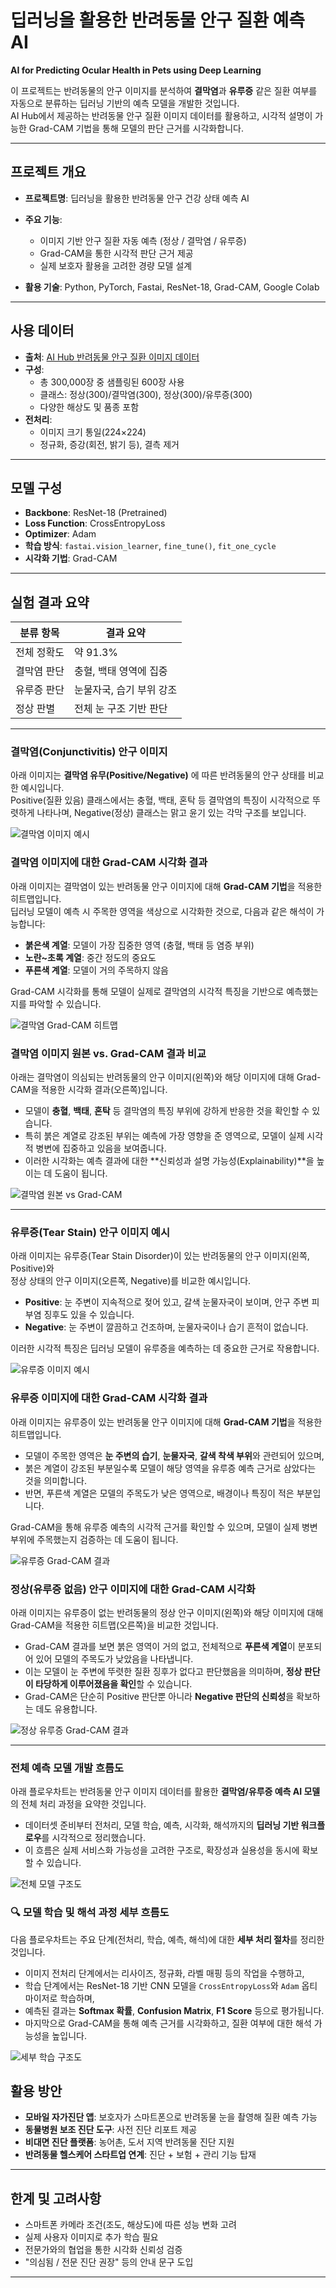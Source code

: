 # 딥러닝을 활용한 반려동물 안구 질환 예측 AI
**AI for Predicting Ocular Health in Pets using Deep Learning**

이 프로젝트는 반려동물의 안구 이미지를 분석하여 **결막염**과 **유루증** 같은 질환 여부를 자동으로 분류하는 딥러닝 기반의 예측 모델을 개발한 것입니다.  
AI Hub에서 제공하는 반려동물 안구 질환 이미지 데이터를 활용하고, 시각적 설명이 가능한 Grad-CAM 기법을 통해 모델의 판단 근거를 시각화합니다.

---

## 프로젝트 개요

- **프로젝트명**: 딥러닝을 활용한 반려동물 안구 건강 상태 예측 AI

- **주요 기능**:
  - 이미지 기반 안구 질환 자동 예측 (정상 / 결막염 / 유루증)
  - Grad-CAM을 통한 시각적 판단 근거 제공
  - 실제 보호자 활용을 고려한 경량 모델 설계
- **활용 기술**: Python, PyTorch, Fastai, ResNet-18, Grad-CAM, Google Colab

---

## 사용 데이터

- **출처**: [AI Hub 반려동물 안구 질환 이미지 데이터](https://www.aihub.or.kr/aihubdata/data/view.do?dataSetSn=562)
- **구성**:
  - 총 300,000장 중 샘플링된 600장 사용
  - 클래스: 정상(300)/결막염(300), 정상(300)/유루증(300)
  - 다양한 해상도 및 품종 포함
- **전처리**:
  - 이미지 크기 통일(224×224)
  - 정규화, 증강(회전, 밝기 등), 결측 제거

---

## 모델 구성

- **Backbone**: ResNet-18 (Pretrained)
- **Loss Function**: CrossEntropyLoss
- **Optimizer**: Adam
- **학습 방식**: `fastai.vision_learner`, `fine_tune()`, `fit_one_cycle`
- **시각화 기법**: Grad-CAM

---

## 실험 결과 요약

| 분류 항목     | 결과 요약 |
|--------------|-----------|
| 전체 정확도   | 약 91.3%  |
| 결막염 판단   | 충혈, 백태 영역에 집중 |
| 유루증 판단   | 눈물자국, 습기 부위 강조 |
| 정상 판별     | 전체 눈 구조 기반 판단 |

---

### 결막염(Conjunctivitis) 안구 이미지

아래 이미지는 **결막염 유무(Positive/Negative)** 에 따른 반려동물의 안구 상태를 비교한 예시입니다.  
Positive(질환 있음) 클래스에서는 충혈, 백태, 혼탁 등 결막염의 특징이 시각적으로 뚜렷하게 나타나며, Negative(정상) 클래스는 맑고 윤기 있는 각막 구조를 보입니다.

![결막염 이미지 예시](https://github.com/eunju429/pet-ocular-disease-ai/blob/main/sample-eyes.png?raw=true)

### 결막염 이미지에 대한 Grad-CAM 시각화 결과

아래 이미지는 결막염이 있는 반려동물 안구 이미지에 대해 **Grad-CAM 기법**을 적용한 히트맵입니다.  
딥러닝 모델이 예측 시 주목한 영역을 색상으로 시각화한 것으로, 다음과 같은 해석이 가능합니다:

- **붉은색 계열**: 모델이 가장 집중한 영역 (충혈, 백태 등 염증 부위)
- **노란~초록 계열**: 중간 정도의 중요도
- **푸른색 계열**: 모델이 거의 주목하지 않음

Grad-CAM 시각화를 통해 모델이 실제로 결막염의 시각적 특징을 기반으로 예측했는지를 파악할 수 있습니다.

![결막염 Grad-CAM 히트맵](https://github.com/eunju429/pet-ocular-disease-ai/blob/main/heatmap.png?raw=true)

### 결막염 이미지 원본 vs. Grad-CAM 결과 비교

아래는 결막염이 의심되는 반려동물의 안구 이미지(왼쪽)와 해당 이미지에 대해 Grad-CAM을 적용한 시각화 결과(오른쪽)입니다.

- 모델이 **충혈**, **백태**, **혼탁** 등 결막염의 특징 부위에 강하게 반응한 것을 확인할 수 있습니다.
- 특히 붉은 계열로 강조된 부위는 예측에 가장 영향을 준 영역으로, 모델이 실제 시각적 병변에 집중하고 있음을 보여줍니다.
- 이러한 시각화는 예측 결과에 대한 **신뢰성과 설명 가능성(Explainability)**을 높이는 데 도움이 됩니다.

![결막염 원본 vs Grad-CAM](https://github.com/eunju429/pet-ocular-disease-ai/blob/main/Grad-CAM1.png?raw=true)


---

### 유루증(Tear Stain) 안구 이미지 예시

아래 이미지는 유루증(Tear Stain Disorder)이 있는 반려동물의 안구 이미지(왼쪽, Positive)와  
정상 상태의 안구 이미지(오른쪽, Negative)를 비교한 예시입니다.

- **Positive**: 눈 주변이 지속적으로 젖어 있고, 갈색 눈물자국이 보이며, 안구 주변 피부염 징후도 있을 수 있습니다.
- **Negative**: 눈 주변이 깔끔하고 건조하며, 눈물자국이나 습기 흔적이 없습니다.

이러한 시각적 특징은 딥러닝 모델이 유루증을 예측하는 데 중요한 근거로 작용합니다.

![유루증 이미지 예시](https://github.com/eunju429/pet-ocular-disease-ai/blob/main/sample-eyes1.png?raw=true)

### 유루증 이미지에 대한 Grad-CAM 시각화 결과

아래 이미지는 유루증이 있는 반려동물 안구 이미지에 대해 **Grad-CAM 기법**을 적용한 히트맵입니다.

- 모델이 주목한 영역은 **눈 주변의 습기**, **눈물자국**, **갈색 착색 부위**와 관련되어 있으며,
- 붉은 계열이 강조된 부분일수록 모델이 해당 영역을 유루증 예측 근거로 삼았다는 것을 의미합니다.
- 반면, 푸른색 계열은 모델의 주목도가 낮은 영역으로, 배경이나 특징이 적은 부분입니다.

Grad-CAM을 통해 유루증 예측의 시각적 근거를 확인할 수 있으며, 모델이 실제 병변 부위에 주목했는지 검증하는 데 도움이 됩니다.

![유루증 Grad-CAM 결과](https://github.com/eunju429/pet-ocular-disease-ai/blob/main/Grad-CAM3.png?raw=true)

### 정상(유루증 없음) 안구 이미지에 대한 Grad-CAM 시각화

아래 이미지는 유루증이 없는 반려동물의 정상 안구 이미지(왼쪽)와 해당 이미지에 대해 Grad-CAM을 적용한 히트맵(오른쪽)을 비교한 것입니다.

- Grad-CAM 결과를 보면 붉은 영역이 거의 없고, 전체적으로 **푸른색 계열**이 분포되어 있어 모델의 주목도가 낮았음을 나타냅니다.
- 이는 모델이 눈 주변에 뚜렷한 질환 징후가 없다고 판단했음을 의미하며, **정상 판단이 타당하게 이루어졌음을 확인**할 수 있습니다.
- Grad-CAM은 단순히 Positive 판단뿐 아니라 **Negative 판단의 신뢰성**을 확보하는 데도 유용합니다.

![정상 유루증 Grad-CAM 결과](https://github.com/eunju429/pet-ocular-disease-ai/blob/main/Grad-CAM2.png?raw=true)

---
### 전체 예측 모델 개발 흐름도

아래 플로우차트는 반려동물 안구 이미지 데이터를 활용한 **결막염/유루증 예측 AI 모델**의 전체 처리 과정을 요약한 것입니다.

- 데이터셋 준비부터 전처리, 모델 학습, 예측, 시각화, 해석까지의 **딥러닝 기반 워크플로우**를 시각적으로 정리했습니다.
- 이 흐름은 실제 서비스화 가능성을 고려한 구조로, 확장성과 실용성을 동시에 확보할 수 있습니다.

![전체 모델 구조도](https://github.com/eunju429/pet-ocular-disease-ai/blob/main/flowchart.png?raw=true)

### 🔍 모델 학습 및 해석 과정 세부 흐름도

다음 플로우차트는 주요 단계(전처리, 학습, 예측, 해석)에 대한 **세부 처리 절차**를 정리한 것입니다.

- 이미지 전처리 단계에서는 리사이즈, 정규화, 라벨 매핑 등의 작업을 수행하고,
- 학습 단계에서는 ResNet-18 기반 CNN 모델을 `CrossEntropyLoss`와 `Adam` 옵티마이저로 학습하며,
- 예측된 결과는 **Softmax 확률**, **Confusion Matrix**, **F1 Score** 등으로 평가됩니다.
- 마지막으로 Grad-CAM을 통해 예측 근거를 시각화하고, 질환 여부에 대한 해석 가능성을 높입니다.

![세부 학습 구조도](https://github.com/eunju429/pet-ocular-disease-ai/blob/main/flowchart2.png?raw=true)


## 활용 방안

- **모바일 자가진단 앱**: 보호자가 스마트폰으로 반려동물 눈을 촬영해 질환 예측 가능
- **동물병원 보조 진단 도구**: 사전 진단 리포트 제공
- **비대면 진단 플랫폼**: 농어촌, 도서 지역 반려동물 진단 지원
- **반려동물 헬스케어 스타트업 연계**: 진단 + 보험 + 관리 기능 탑재

---

##  한계 및 고려사항

- 스마트폰 카메라 조건(조도, 해상도)에 따른 성능 변화 고려
- 실제 사용자 이미지로 추가 학습 필요
- 전문가와의 협업을 통한 시각화 신뢰성 검증
- "의심됨 / 전문 진단 권장" 등의 안내 문구 도입

---



